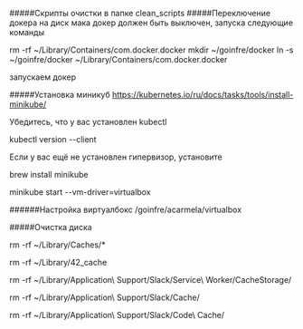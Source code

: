 #####Скрипты очистки в папке clean_scripts
#####Переключение докера на диск мака
докер должен быть выключен, запуска следующие команды

rm -rf ~/Library/Containers/com.docker.docker
mkdir ~/goinfre/docker
ln -s ~/goinfre/docker ~/Library/Containers/com.docker.docker

запускаем докер

#####Установка миникуб
https://kubernetes.io/ru/docs/tasks/tools/install-minikube/

Убедитесь, что у вас установлен kubectl

kubectl version --client

Если у вас ещё не установлен гипервизор, установите

brew install minikube

minikube start --vm-driver=virtualbox

######Настройка виртуалбокс
/goinfre/acarmela/virtualbox

#####Очистка диска

rm -rf ~/Library/Caches/*

rm -rf ~/Library/42_cache

rm -rf ~/Library/Application\ Support/Slack/Service\ Worker/CacheStorage/

rm -rf ~/Library/Application\ Support/Slack/Cache/

rm -rf ~/Library/Application\ Support/Slack/Code\ Cache/


